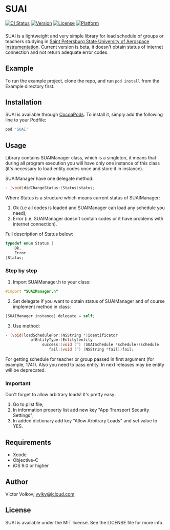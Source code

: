 # SUAI

[![CI Status](https://img.shields.io/travis/vvlkv/SUAI.svg?style=flat)](https://travis-ci.org/vvlkv/SUAI)
[![Version](https://img.shields.io/cocoapods/v/SUAI.svg?style=flat)](https://cocoapods.org/pods/SUAI)
[![License](https://img.shields.io/cocoapods/l/SUAI.svg?style=flat)](https://cocoapods.org/pods/SUAI)
[![Platform](https://img.shields.io/cocoapods/p/SUAI.svg?style=flat)](https://cocoapods.org/pods/SUAI)
###
SUAI is a lightweight and very simple library for load schedule of groups or teachers studying in [Saint Petersburg State University of Aerospace Instrumentation](http://suai.ru).
Current version is beta, it doesn't obtain status of internet connection and not return adequate error codes.

## Example
To run the example project, clone the repo, and run `pod install` from the Example directory first.

## Installation

SUAI is available through [CocoaPods](https://cocoapods.org). To install
it, simply add the following line to your Podfile:

```ruby
pod 'SUAI'
```
## Usage

Library contains SUAIManager class, which is a singleton, it means that during all program execution you will have only one instance of this class (it's necessary to load entity codes once and store it in instance).

SUAIManager have one delegate method:
```Objective-C
- (void)didChangeStatus:(Status)status;
```
Where Status is a structure which means current status of SUAIManager:
1. Ok (i.e all codes is loaded and SUAIManager can load any schedule you need);
2. Error (i.e. SUAIManager doesn't contain codes or it have problems with internet connection).

Full description of Status below:
```Objective-C
typedef enum Status {
    Ok,
    Error
}Status;
```
### Step by step
1. Import SUAIManager.h to your class:
```Objective-C
#import "SUAIManager.h"
```
2. Set delegate if you want to obtain status of SUAIManager and of course implement method in class:
```Objective-C
[SUAIManager instance].delegate = self;
```
3. Use method:
```Objective-C
- (void)loadScheduleFor:(NSString *)identificator
           ofEntityType:(Entity)entity
                success:(void (^) (SUAISchedule *schedule))schedule
                   fail:(void (^) (NSString *fail))fail;
```
For getting schedule for teacher or group passed in first argument (for example, 1741). Also you need to pass entity. In next releases may be entity will be deprecated.

### Important
Don't forget to allow arbitrary loads!
It's pretty easy:
1. Go to plist file;
2. In information property list add new key "App Transport Security Settings";
3. In added dictionary add key "Allow Arbitrary Loads" and set value to YES.
## Requirements
* Xcode
* Objective-C
* iOS 9.0 or higher

## Author

Victor Volkov, vvlkv@icloud.com

## License

SUAI is available under the MIT license. See the LICENSE file for more info.
